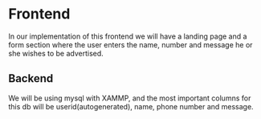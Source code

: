 # Frontend

In our implementation of this frontend we will have a landing page and a form section where the user enters the name, number and message he or she wishes to be advertised.

## Backend

We will be using mysql with XAMMP, and the most important columns for this db will be userid(autogenerated), name, phone number and message.
